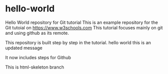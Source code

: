 # hello-world
Hello World repository for Git tutorial
This is an example repository for the Git tutoial on https://www.w3schools.com
This tutorial focuses mainly on git and using github as its remote.

This repository is built step by step in the tutorial.
hello world this is an updated message

It now includes steps for Github

This is html-skeleton branch
